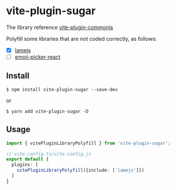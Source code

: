 # vite-plugin-sugar

The library reference [vite-plugin-commonjs](#https://github.com/originjs/vite-plugins/tree/main/packages/vite-plugin-commonjs)

Polyfill some libraries that are not coded correctly, as follows:

* [x] [lamejs](#https://github.com/zhuker/lamejs)
* [ ] [emoji-picker-react](#https://github.com/ealush/emoji-picker-react)

## Install

```shell
$ npm install vite-plugin-sugar --save-dev
```

or 

```shell
$ yarn add vite-plugin-sugar -D
```

## Usage

```ts
import { vitePluginLibraryPolyfill } from 'vite-plugin-sugar';

// vite.config.ts/vite.config.js
export default {
  plugins: [
    vitePluginLibraryPolyfill({include: ['lamejs']})
  ]
}
```

